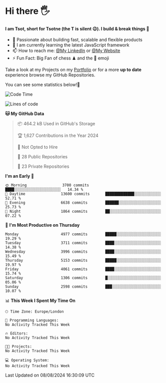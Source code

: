 # Hi there :raised_hand_with_fingers_splayed:
#### I am Tsot, short for Tsotne (the T is silent :wink:). I build & break things :space_invader:
- :telescope: Passionate about building fast, scalable and flexible products
- :seedling: I am currently learning the latest JavaScript framework 
- :mailbox: How to reach me: [@My LinkedIn](https://www.linkedin.com/in/tsotne-gvadzabia/) or [@My Website](https://tsotne.co.uk/contact)
- :zap: Fun Fact: Big Fan of chess ♟ and the 👾 emoji

Take a look at my Projects on my [Portfolio](https://tsotne.co.uk/) or for a more **up to date** experience browse my GitHub Repositories.

You can see some statistics below!:space_invader:
<!--START_SECTION:waka-->
![Code Time](http://img.shields.io/badge/Code%20Time-761%20hrs%202%20mins-blue)

![Lines of code](https://img.shields.io/badge/From%20Hello%20World%20I%27ve%20Written-9.8%20million%20lines%20of%20code-blue)

**🐱 My GitHub Data** 

> 📦 464.2 kB Used in GitHub's Storage 
 > 
> 🏆 1,627 Contributions in the Year 2024
 > 
> 🚫 Not Opted to Hire
 > 
> 📜 28 Public Repositories 
 > 
> 🔑 23 Private Repositories 
 > 
**I'm an Early 🐤** 

```text
🌞 Morning                3700 commits        ████░░░░░░░░░░░░░░░░░░░░░   14.34 % 
🌆 Daytime                13600 commits       █████████████░░░░░░░░░░░░   52.71 % 
🌃 Evening                6638 commits        ██████░░░░░░░░░░░░░░░░░░░   25.73 % 
🌙 Night                  1864 commits        ██░░░░░░░░░░░░░░░░░░░░░░░   07.22 % 
```
📅 **I'm Most Productive on Thursday** 

```text
Monday                   4977 commits        █████░░░░░░░░░░░░░░░░░░░░   19.29 % 
Tuesday                  3711 commits        ████░░░░░░░░░░░░░░░░░░░░░   14.38 % 
Wednesday                3996 commits        ████░░░░░░░░░░░░░░░░░░░░░   15.49 % 
Thursday                 5153 commits        █████░░░░░░░░░░░░░░░░░░░░   19.97 % 
Friday                   4061 commits        ████░░░░░░░░░░░░░░░░░░░░░   15.74 % 
Saturday                 1306 commits        █░░░░░░░░░░░░░░░░░░░░░░░░   05.06 % 
Sunday                   2598 commits        ███░░░░░░░░░░░░░░░░░░░░░░   10.07 % 
```


📊 **This Week I Spent My Time On** 

```text
🕑︎ Time Zone: Europe/London

💬 Programming Languages: 
No Activity Tracked This Week

🔥 Editors: 
No Activity Tracked This Week

🐱‍💻 Projects: 
No Activity Tracked This Week

💻 Operating System: 
No Activity Tracked This Week
```


 Last Updated on 08/08/2024 16:30:09 UTC
<!--END_SECTION:waka-->
